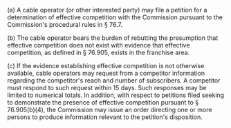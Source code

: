 (a) A cable operator (or other interested party) may file a petition for a determination of effective competition with the Commission pursuant to the Commission's procedural rules in § 76.7.

(b) The cable operator bears the burden of rebutting the presumption that effective competition does not exist with evidence that effective competition, as defined in § 76.905, exists in the franchise area.
              

(c) If the evidence establishing effective competition is not otherwise available, cable operators may request from a competitor information regarding the competitor's reach and number of subscribers. A competitor must respond to such request within 15 days. Such responses may be limited to numerical totals. In addition, with respect to petitions filed seeking to demonstrate the presence of effective competition pursuant to § 76.905(b)(4), the Commission may issue an order directing one or more persons to produce information relevant to the petition's disposition.

